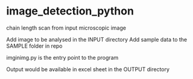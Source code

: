 # image_detection_python
chain length scan from input microscopic image

Add image to be analysed in the INPUT directory 
Add sample data to the SAMPLE folder in repo

imginimg.py is the entry point to the program

Output would be available in excel sheet in the OUTPUT directory
